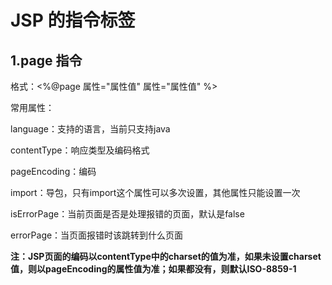 # JSP 的指令标签

## 1.page 指令
 
格式：&lt;%@page 属性="属性值" 属性="属性值"  %&gt;

常用属性：

language：支持的语言，当前只支持java

contentType：响应类型及编码格式

pageEncoding：编码

import：导包，只有import这个属性可以多次设置，其他属性只能设置一次

isErrorPage：当前页面是否是处理报错的页面，默认是false

errorPage：当页面报错时该跳转到什么页面

**注：JSP页面的编码以contentType中的charset的值为准，如果未设置charset值，则以pageEncoding的属性值为准；如果都没有，则默认ISO-8859-1**
		

